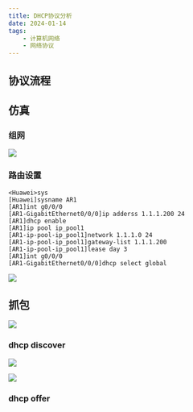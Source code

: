 ```yaml
---
title: DHCP协议分析
date: 2024-01-14
tags:
	- 计算机网络
	- 网络协议
---
```

## 协议流程
## 仿真
### 组网

![](Pastedimage20231215004144.png)

### 路由设置
```console
<Huawei>sys
[Huawei]sysname AR1
[AR1]int g0/0/0
[AR1-GigabitEthernet0/0/0]ip adderss 1.1.1.200 24
[AR1]dhcp enable
[AR1]ip pool ip_pool1
[AR1-ip-pool-ip_pool1]network 1.1.1.0 24
[AR1-ip-pool-ip_pool1]gateway-list 1.1.1.200
[AR1-ip-pool-ip_pool1]lease day 3
[AR1]int g0/0/0
[AR1-GigabitEthernet0/0/0]dhcp select global
```
![](Pastedimage20231215004416.png)


## 抓包
![](Pastedimage20231215005008.png)

### dhcp discover
![](Pastedimage20231215010535.png)

![](Pastedimage20231215010615.png)

### dhcp offer
